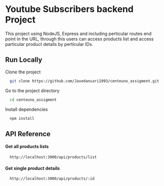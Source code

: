 
# Youtube Subscribers backend Project

This project using NodeJS, Express and including perticular routes end point in the URL, through this users can access products list  and access particular product details by perticular IDs.

## Run Locally

Clone the project

```bash
  git clone https://github.com/Javedansari1993/centeuno_assigment.git
```

Go to the project directory

```bash
  cd centeuno_assigment
```

Install dependencies

```bash
  npm install
```

## API Reference

#### Get all products lists

```http
  http://localhost:3000/api/products/list
```


#### Get single product details

```http
  http://localhost:3000/api/products/:id
```